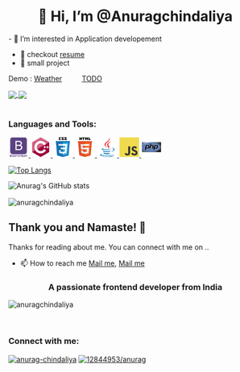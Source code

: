  <h1 align="center">👋 Hi, I’m @Anuragchindaliya</h1>
- 👀 I’m interested in Application developement


- 📄 checkout [resume](https://anurag-cv.web.app/)
- 📅 small project 
 
 Demo :  <a href="https://github.com/anuragchindaliya/weather" target="_blank">Weather</a> &nbsp;&nbsp;&nbsp;&nbsp;&nbsp;&nbsp;&nbsp;&nbsp; <a href="https://github.com/anuragchindaliya/todo" target="_blank">TODO</a>
 
<a href="https://github.com/anuragchindaliya/weather">
<img align="center" src="https://github-readme-stats.vercel.app/api/pin/?username=anuragchindaliya&repo=weather" />
</a> <a href="https://github.com/Anuragchindaliya/todo">
  <img align="center" src="https://github-readme-stats.vercel.app/api/pin/?username=anuragchindaliya&repo=todo" />
</a>

<br/>
<br/>
  
  <h3 align="left">Languages and Tools:</h3>
<p align="left"> <a href="https://getbootstrap.com" target="_blank"> <img src="https://raw.githubusercontent.com/devicons/devicon/master/icons/bootstrap/bootstrap-plain-wordmark.svg" alt="bootstrap" width="40" height="40"/> </a> <a href="https://www.w3schools.com/cpp/" target="_blank"> <img src="https://raw.githubusercontent.com/devicons/devicon/master/icons/cplusplus/cplusplus-original.svg" alt="cplusplus" width="40" height="40"/> </a> <a href="https://www.w3schools.com/css/" target="_blank"> <img src="https://raw.githubusercontent.com/devicons/devicon/master/icons/css3/css3-original-wordmark.svg" alt="css3" width="40" height="40"/> </a> <a href="https://www.w3.org/html/" target="_blank"> <img src="https://raw.githubusercontent.com/devicons/devicon/master/icons/html5/html5-original-wordmark.svg" alt="html5" width="40" height="40"/> </a> <a href="https://www.java.com" target="_blank"> <img src="https://raw.githubusercontent.com/devicons/devicon/master/icons/java/java-original.svg" alt="java" width="40" height="40"/> </a> <a href="https://developer.mozilla.org/en-US/docs/Web/JavaScript" target="_blank"> <img src="https://raw.githubusercontent.com/devicons/devicon/master/icons/javascript/javascript-original.svg" alt="javascript" width="40" height="40"/> </a> <a href="https://www.php.net" target="_blank"> <img src="https://raw.githubusercontent.com/devicons/devicon/master/icons/php/php-original.svg" alt="php" width="40" height="40"/> </a> </p>
 
[![Top Langs](https://github-readme-stats.vercel.app/api/top-langs/?username=anuragchindaliya&layout=compact)](https://github.com/anuragchindaliya/) 

![Anurag's GitHub stats](https://github-readme-stats.vercel.app/api?username=anuragchindaliya&show_icons=true&theme=dark)

<p><img align="center" src="https://github-readme-streak-stats.herokuapp.com/?user=anuragchindaliya&" alt="anuragchindaliya" /></p>

<!--[![willianrod's wakatime stats](https://github-readme-stats.vercel.app/api/wakatime?username=willianrod)](https://github.com/anurag/github-readme-stats)-->

 ## Thank you and Namaste! 🙏
Thanks for reading about me. You can connect with me on ..
- 📫 How to reach me [Mail me](mailto:anuragwebpoint@gmail.com), [Mail me](mailto:ak1148383@gmail.com)
 
 <!--![Quote](https://github-readme-quotes.herokuapp.com/quote?animation=grow_out_in)-->


<h3 align="center">A passionate frontend developer from India</h3>

<p align="left"> <img src="https://komarev.com/ghpvc/?username=anuragchindaliya&label=Profile%20views&color=0e75b6&style=flat" alt="anuragchindaliya" /> </p>



<p align="left"> <a href="https://twitter.com/" target="blank"><img src="https://img.shields.io/twitter/follow/?logo=twitter&style=for-the-badge" alt="" /></a> </p>

<h3 align="left">Connect with me:</h3>
<p align="left">
<a href="https://linkedin.com/in/anurag-chindaliya" target="blank"><img align="center" src="https://raw.githubusercontent.com/rahuldkjain/github-profile-readme-generator/neutral-icons/src/images/icons/Social/linked-in-alt.svg" alt="anurag-chindaliya" height="30" width="40" /></a>
<a href="https://stackoverflow.com/users/12844953/anurag" target="blank"><img align="center" src="https://raw.githubusercontent.com/rahuldkjain/github-profile-readme-generator/neutral-icons/src/images/icons/Social/stack-overflow.svg" alt="12844953/anurag" height="30" width="40" /></a>
</p>









<!---
Anuragchindaliya/Anuragchindaliya is a ✨ special ✨ repository because its `README.md` (this file) appears on your GitHub profile.
You can click the Preview link to take a look at your changes.
--->
